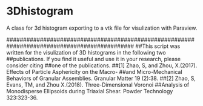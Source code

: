 # 3Dhistogram
A class for 3d histogram exporting to a vtk file for visulization with Paraview.

##############################################################################################
##This script was written for the visulization of 3D histograms in the following two
##publications. If you find it useful and use it in your research, please consider citing 
##one of the publications.
##[1] Zhao, S, and Zhou, X.(2017). Effects of Particle Asphericity on the Macro-
##and Micro-Mechanical Behaviors of Granular Assemblies. Granular Matter 19 (2):38.
##[2] Zhao, S, Evans, TM, and Zhou X.(2018). Three-Dimensional Voronoi
##Analysis of Monodisperse Ellipsoids during Triaxial Shear. Powder Technology 323:323-36.
